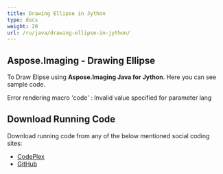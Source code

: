 ```yaml
---
title: Drawing Ellipse in Jython
type: docs
weight: 20
url: /ru/java/drawing-ellipse-in-jython/
---
```


## **Aspose.Imaging - Drawing Ellipse**
To Draw Elipse using **Aspose.Imaging Java for Jython**. Here you can see sample code.

Error rendering macro 'code' : Invalid value specified for parameter lang
## **Download Running Code**
Download running code from any of the below mentioned social coding sites:

- [CodePlex](https://archive.codeplex.com/?p=asposewordsjavajython)
- [GitHub](https://github.com/aspose-words/Aspose.Words-for-Java/releases/tag/Aspose.Words_Java_for_Jython-v1.0.0)
